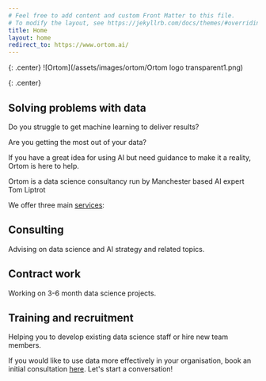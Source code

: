 ```yaml
---
# Feel free to add content and custom Front Matter to this file.
# To modify the layout, see https://jekyllrb.com/docs/themes/#overriding-theme-defaults
title: Home
layout: home
redirect_to: https://www.ortom.ai/
---
```

{: .center}
![Ortom](/assets/images/ortom/Ortom logo transparent1.png)

{: .center}

## Solving problems with data

Do you struggle to get machine learning to deliver results?

Are you getting the most out of your data?

If you have a great idea for using AI but need guidance to make it a reality, Ortom is here to help.

Ortom is a  data science consultancy run by Manchester based AI expert Tom Liptrot

We offer three main [services](/services):

## Consulting 
Advising on data science and AI strategy and related topics.

## Contract work
Working on 3-6 month data science projects.

## Training and recruitment
Helping you to develop existing data science staff or hire new team members.

If you would like to use data more effectively in your organisation, book an initial consultation <a href="" onclick="Calendly.initPopupWidget({url: 'https://calendly.com/ortom/60min'});return false;">here</a>. Let's start a conversation!


<link href="https://assets.calendly.com/assets/external/widget.css" rel="stylesheet">
<script src="https://assets.calendly.com/assets/external/widget.js" type="text/javascript">
</script>